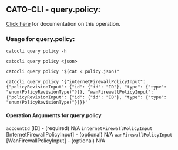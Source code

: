 
## CATO-CLI - query.policy:
[Click here](https://api.catonetworks.com/documentation/#query-policy) for documentation on this operation.

### Usage for query.policy:

`catocli query policy -h`

`catocli query policy <json>`

`catocli query policy "$(cat < policy.json)"`

`catocli query policy '{"internetFirewallPolicyInput": {"policyRevisionInput": {"id": {"id": "ID"}, "type": {"type": "enum(PolicyRevisionType)"}}}, "wanFirewallPolicyInput": {"policyRevisionInput": {"id": {"id": "ID"}, "type": {"type": "enum(PolicyRevisionType)"}}}}'`

#### Operation Arguments for query.policy ####
`accountId` [ID] - (required) N/A 
`internetFirewallPolicyInput` [InternetFirewallPolicyInput] - (optional) N/A 
`wanFirewallPolicyInput` [WanFirewallPolicyInput] - (optional) N/A 
